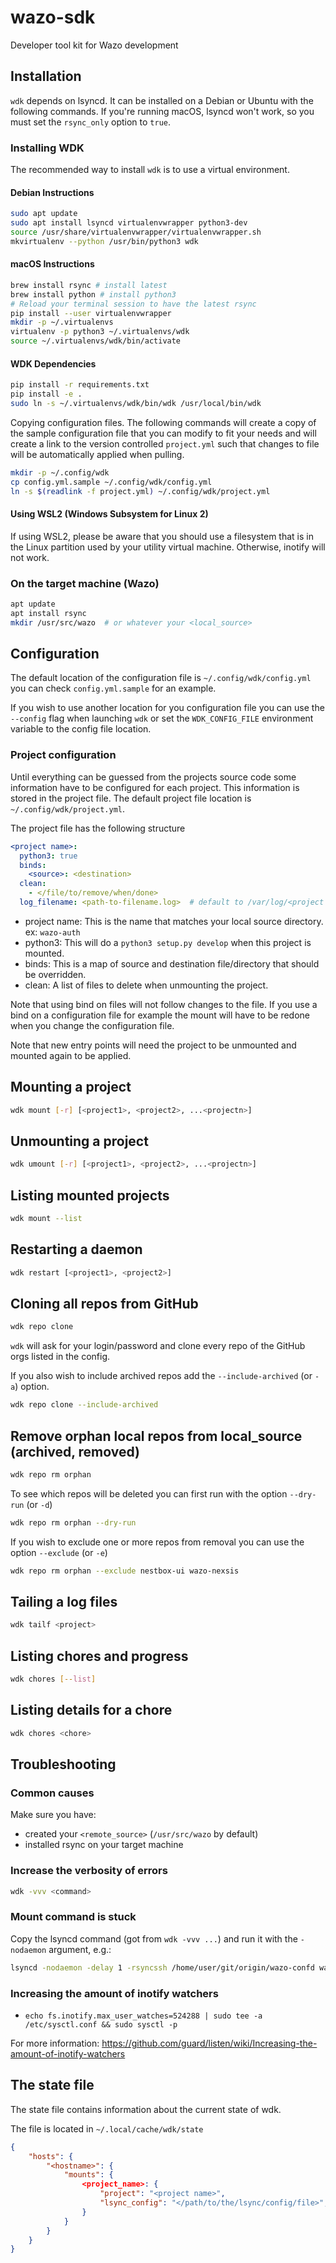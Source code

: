# wazo-sdk

Developer tool kit for Wazo development

## Installation

`wdk` depends on lsyncd. It can be installed on a Debian or Ubuntu with the following
commands. If you're running macOS, lsyncd won't work, so you must set the `rsync_only` option to `true`.

### Installing WDK

The recommended way to install `wdk` is to use a virtual environment.

#### Debian Instructions

```sh
sudo apt update
sudo apt install lsyncd virtualenvwrapper python3-dev
source /usr/share/virtualenvwrapper/virtualenvwrapper.sh
mkvirtualenv --python /usr/bin/python3 wdk
```

#### macOS Instructions

```sh
brew install rsync # install latest
brew install python # install python3
# Reload your terminal session to have the latest rsync
pip install --user virtualenvwrapper
mkdir -p ~/.virtualenvs
virtualenv -p python3 ~/.virtualenvs/wdk
source ~/.virtualenvs/wdk/bin/activate
```

#### WDK Dependencies

```sh
pip install -r requirements.txt
pip install -e .
sudo ln -s ~/.virtualenvs/wdk/bin/wdk /usr/local/bin/wdk
```

Copying configuration files. The following commands will create a copy of the sample
configuration file that you can modify to fit your needs and will create a link to the
version controlled `project.yml` such that changes to file will be automatically applied
when pulling.

```sh
mkdir -p ~/.config/wdk
cp config.yml.sample ~/.config/wdk/config.yml
ln -s $(readlink -f project.yml) ~/.config/wdk/project.yml
```

#### Using WSL2 (Windows Subsystem for Linux 2)

If using WSL2, please be aware that you should use a filesystem that is in the Linux
partition used by your utility virtual machine. Otherwise, inotify will not work.

### On the target machine (Wazo)

```sh
apt update
apt install rsync
mkdir /usr/src/wazo  # or whatever your <local_source>
```

## Configuration

The default location of the configuration file is `~/.config/wdk/config.yml` you can check
`config.yml.sample` for an example.

If you wish to use another location for you configuration file you can use the `--config` flag
when launching `wdk` or set the `WDK_CONFIG_FILE` environment variable to the config file location.

### Project configuration

Until everything can be guessed from the projects source code some information have to be configured
for each project. This information is stored in the project file. The default project file location
is `~/.config/wdk/project.yml`.

The project file has the following structure

```yml
<project name>:
  python3: true
  binds:
    <source>: <destination>
  clean:
    - </file/to/remove/when/done>
  log_filename: <path-to-filename.log>  # default to /var/log/<project name>.log
```

* project name: This is the name that matches your local source directory. ex: `wazo-auth`
* python3: This will do a `python3 setup.py develop` when this project is mounted.
* binds: This is a map of source and destination file/directory that should be overridden.
* clean: A list of files to delete when unmounting the project.

Note that using bind on files will not follow changes to the file. If you use a bind on a
configuration file for example the mount will have to be redone when you change the configuration
file.

Note that new entry points will need the project to be unmounted and mounted again to be applied.

## Mounting a project

```sh
wdk mount [-r] [<project1>, <project2>, ...<projectn>]
```

## Unmounting a project

```sh
wdk umount [-r] [<project1>, <project2>, ...<projectn>]
```

## Listing mounted projects

```sh
wdk mount --list
```

## Restarting a daemon

```sh
wdk restart [<project1>, <project2>]
```

## Cloning all repos from GitHub

```sh
wdk repo clone
```

`wdk` will ask for your login/password and clone every repo of the GitHub orgs listed in the config.

If you also wish to include archived repos add the `--include-archived` (or `-a`) option.

```sh
wdk repo clone --include-archived
```

## Remove orphan local repos from local_source (archived, removed)

```sh
wdk repo rm orphan
```

To see which repos will be deleted you can first run with the option `--dry-run` (or `-d`)

```sh
wdk repo rm orphan --dry-run
```

If you wish to exclude one or more repos from removal you can use the option `--exclude` (or `-e`)

```sh
wdk repo rm orphan --exclude nestbox-ui wazo-nexsis
```

## Tailing a log files

```sh
wdk tailf <project>
```

## Listing chores and progress

```sh
wdk chores [--list]
```

## Listing details for a chore

```sh
wdk chores <chore>
```

## Troubleshooting

### Common causes

Make sure you have:

* created your `<remote_source>` (`/usr/src/wazo` by default)
* installed rsync on your target machine

### Increase the verbosity of errors

```sh
wdk -vvv <command>
```

### Mount command is stuck

Copy the lsyncd command (got from `wdk -vvv ...`) and run it with the `-nodaemon` argument, e.g.:

```sh
lsyncd -nodaemon -delay 1 -rsyncssh /home/user/git/origin/wazo-confd wazo.example.com /usr/src/wazo/wazo-confd
```

### Increasing the amount of inotify watchers

* `echo fs.inotify.max_user_watches=524288 | sudo tee -a /etc/sysctl.conf && sudo sysctl -p`

For more information: <https://github.com/guard/listen/wiki/Increasing-the-amount-of-inotify-watchers>

## The state file

The state file contains information about the current state of wdk.

The file is located in `~/.local/cache/wdk/state`

```json
{
    "hosts": {
        "<hostname>": {
            "mounts": {
                <project_name>: {
                    "project": "<project name>",
                    "lsync_config": "</path/to/the/lsync/config/file>",
                }
            }
        }
    }
}
```
